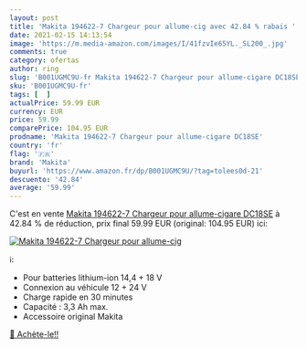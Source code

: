 ```yaml
---
layout: post
title: 'Makita 194622-7 Chargeur pour allume-cig avec 42.84 % rabais '
date: 2021-02-15 14:13:54
image: 'https://m.media-amazon.com/images/I/41fzvIe65YL._SL200_.jpg'
comments: true
category: ofertas
author: ring
slug: 'B001UGMC9U-fr Makita 194622-7 Chargeur pour allume-cigare DC18SE'
sku: 'B001UGMC9U-fr'
tags: [  ]
actualPrice: 59.99 EUR
currency: EUR
price: 59.99
comparePrice: 104.95 EUR
prodname: 'Makita 194622-7 Chargeur pour allume-cigare DC18SE'
country: 'fr'
flag: '🇫🇷'
brand: 'Makita'
buyurl: 'https://www.amazon.fr/dp/B001UGMC9U/?tag=tolees0d-21'
descuento: '42.84'
average: '59.99'
---
```


C'est en vente [Makita 194622-7 Chargeur pour allume-cigare DC18SE](https://www.amazon.fr/dp/B001UGMC9U/?tag=tolees0d-21)  à  42.84 % de réduction, prix final  59.99 EUR (original: 104.95 EUR) ici:

[![Makita 194622-7 Chargeur pour allume-cig](https://m.media-amazon.com/images/I/41fzvIe65YL._SL200_.jpg)](https://www.amazon.fr/dp/B001UGMC9U/?tag=tolees0d-21)

ℹ️:

- Pour batteries lithium-ion 14,4 + 18 V
- Connexion au véhicule 12 + 24 V
- Charge rapide en 30 minutes
- Capacité : 3,3 Ah max.
- Accessoire original Makita

[🛒 Achète-le!!](https://www.amazon.fr/dp/B001UGMC9U/?tag=tolees0d-21)
